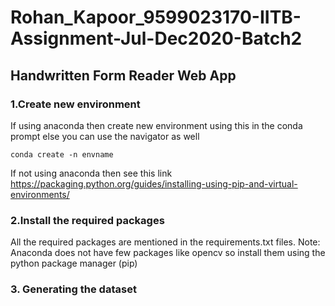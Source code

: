 # Rohan_Kapoor_9599023170-IITB-Assignment-Jul-Dec2020-Batch2

## Handwritten Form Reader Web App

### 1.Create new environment
If using anaconda then create new environment using this in the conda prompt else you can use the navigator as well
```
conda create -n envname
```
If not using anaconda then see this link
https://packaging.python.org/guides/installing-using-pip-and-virtual-environments/

### 2.Install the required packages 
All the required packages are mentioned in the requirements.txt files.
Note: Anaconda does not have few packages like opencv so install them using the python package manager (pip)

### 3. Generating the dataset
